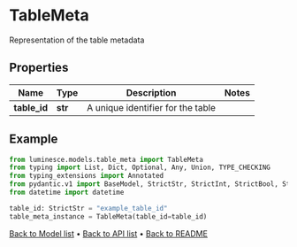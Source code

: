 # TableMeta

Representation of the table metadata
## Properties
Name | Type | Description | Notes
------------ | ------------- | ------------- | -------------
**table_id** | **str** | A unique identifier for the table | 
## Example

```python
from luminesce.models.table_meta import TableMeta
from typing import List, Dict, Optional, Any, Union, TYPE_CHECKING
from typing_extensions import Annotated
from pydantic.v1 import BaseModel, StrictStr, StrictInt, StrictBool, StrictFloat, StrictBytes, Field, validator, ValidationError, conlist, constr
from datetime import datetime

table_id: StrictStr = "example_table_id"
table_meta_instance = TableMeta(table_id=table_id)

```

[Back to Model list](../README.md#documentation-for-models) &#8226; [Back to API list](../README.md#documentation-for-api-endpoints) &#8226; [Back to README](../README.md)

